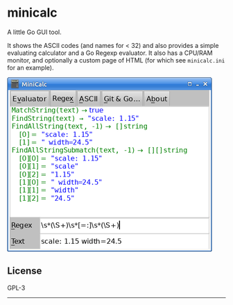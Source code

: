 # minicalc

A little Go GUI tool.

It shows the ASCII codes (and names for < 32) and also provides a simple
evaluating calculator and a Go Regexp evaluator. It also has a CPU/RAM
monitor, and optionally a custom page of HTML (for which see `minicalc.ini`
for an example).

![Screenshot](images/screenshot.png)

## License

GPL-3

---

